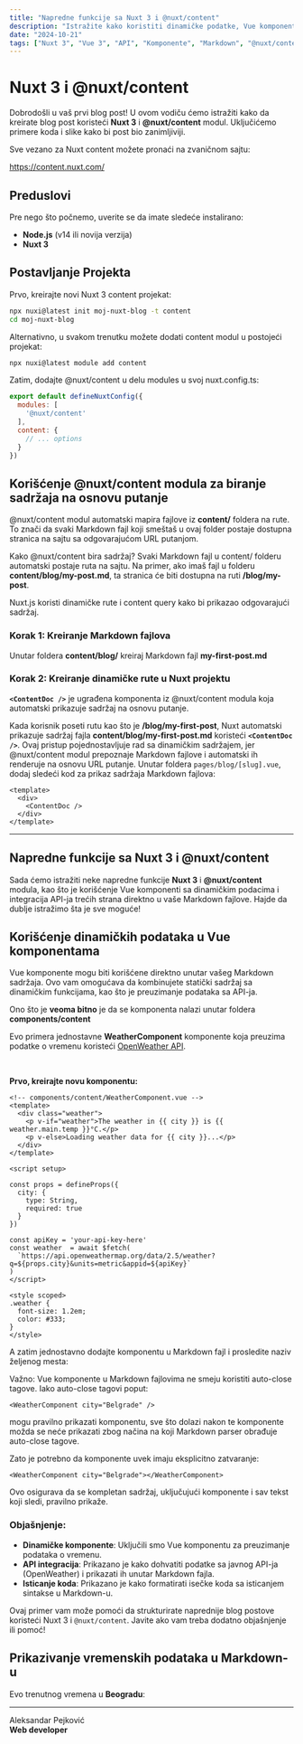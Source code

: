 ```yaml
---
title: "Napredne funkcije sa Nuxt 3 i @nuxt/content"
description: "Istražite kako koristiti dinamičke podatke, Vue komponente i treće strane API-je u Nuxt 3 koristeći Markdown."
date: "2024-10-21"
tags: ["Nuxt 3", "Vue 3", "API", "Komponente", "Markdown", "@nuxt/content"]
---
```


# Nuxt 3 i @nuxt/content

Dobrodošli u vaš prvi blog post! U ovom vodiču ćemo istražiti kako da kreirate blog post koristeći **Nuxt 3** i **@nuxt/content** modul. Uključićemo primere koda i slike kako bi post bio zanimljiviji.

Sve vezano za Nuxt content možete pronaći na zvaničnom sajtu:

https://content.nuxt.com/

## Preduslovi

Pre nego što počnemo, uverite se da imate sledeće instalirano:

- **Node.js** (v14 ili novija verzija)
- **Nuxt 3**

## Postavljanje Projekta

Prvo, kreirajte novi Nuxt 3 content projekat:

```bash
npx nuxi@latest init moj-nuxt-blog -t content
cd moj-nuxt-blog
```

Alternativno, u svakom trenutku možete dodati content modul u postojeći projekat:
```bash
npx nuxi@latest module add content
```

Zatim, dodajte @nuxt/content u delu modules u svoj nuxt.config.ts:

```js
export default defineNuxtConfig({
  modules: [
    '@nuxt/content'
  ],
  content: {
    // ... options
  }
})
```

## Korišćenje @nuxt/content modula za biranje sadržaja na osnovu putanje
@nuxt/content modul automatski mapira fajlove iz **content/** foldera na rute. To znači da svaki Markdown fajl koji smeštaš u ovaj folder postaje dostupna stranica na sajtu sa odgovarajućom URL putanjom.

Kako @nuxt/content bira sadržaj?
Svaki Markdown fajl u content/ folderu automatski postaje ruta na sajtu. Na primer, ako imaš fajl u folderu **content/blog/my-post.md**, ta stranica će biti dostupna na ruti **/blog/my-post**.

Nuxt.js koristi dinamičke rute i content query kako bi prikazao odgovarajući sadržaj.

### Korak 1: Kreiranje Markdown fajlova
Unutar foldera **content/blog/** kreiraj Markdown fajl **my-first-post.md**

### Korak 2: Kreiranje dinamičke rute u Nuxt projektu

**`<ContentDoc />`** je ugrađena komponenta iz @nuxt/content modula koja automatski prikazuje sadržaj na osnovu putanje.

Kada korisnik poseti rutu kao što je **/blog/my-first-post**, Nuxt automatski prikazuje sadržaj fajla **content/blog/my-first-post.md** koristeći **`<ContentDoc />`**.
Ovaj pristup pojednostavljuje rad sa dinamičkim sadržajem, jer @nuxt/content modul prepoznaje Markdown fajlove i automatski ih renderuje na osnovu URL putanje.
Unutar foldera `pages/blog/[slug].vue`, dodaj sledeći kod za prikaz sadržaja Markdown fajlova:

```vue
<template>
  <div>
    <ContentDoc />
  </div>
</template>
```
---

## Napredne funkcije sa Nuxt 3 i @nuxt/content

Sada ćemo istražiti neke napredne funkcije **Nuxt 3** i **@nuxt/content** modula, kao što je korišćenje Vue komponenti sa dinamičkim podacima i integracija API-ja trećih strana direktno u vaše Markdown fajlove. Hajde da dublje istražimo šta je sve moguće!

## Korišćenje dinamičkih podataka u Vue komponentama

Vue komponente mogu biti korišćene direktno unutar vašeg Markdown sadržaja. Ovo vam omogućava da kombinujete statički sadržaj sa dinamičkim funkcijama, kao što je preuzimanje podataka sa API-ja.

Ono što je **veoma bitno** je da se komponenta nalazi unutar foldera **components/content**

Evo primera jednostavne **WeatherComponent** komponente koja preuzima podatke o vremenu koristeći [OpenWeather API](https://openweathermap.org/).

<br/>

**Prvo, kreirajte novu komponentu:**

```vue
<!-- components/content/WeatherComponent.vue -->
<template>
  <div class="weather">
    <p v-if="weather">The weather in {{ city }} is {{ weather.main.temp }}°C.</p>
    <p v-else>Loading weather data for {{ city }}...</p>
  </div>
</template>

<script setup>

const props = defineProps({
  city: {
    type: String,
    required: true
  }
})

const apiKey = 'your-api-key-here'
const weather  = await $fetch(
  `https://api.openweathermap.org/data/2.5/weather?q=${props.city}&units=metric&appid=${apiKey}`
)
</script>

<style scoped>
.weather {
  font-size: 1.2em;
  color: #333;
}
</style>
```

A zatim jednostavno dodajte komponentu u Markdown fajl i prosledite naziv željenog mesta:

Važno: Vue komponente u Markdown fajlovima ne smeju koristiti auto-close tagove. Iako auto-close tagovi poput:

```vue
<WeatherComponent city="Belgrade" />
```

mogu pravilno prikazati komponentu, sve što dolazi nakon te komponente možda se neće prikazati zbog načina na koji Markdown parser obrađuje auto-close tagove.

Zato je potrebno da komponente uvek imaju eksplicitno zatvaranje:

```vue
<WeatherComponent city="Belgrade"></WeatherComponent>
```

Ovo osigurava da se kompletan sadržaj, uključujući komponente i sav tekst koji sledi, pravilno prikaže.

### Objašnjenje:

- **Dinamičke komponente**: Uključili smo Vue komponentu za preuzimanje podataka o vremenu.
- **API integracija**: Prikazano je kako dohvatiti podatke sa javnog API-ja (OpenWeather) i prikazati ih unutar Markdown fajla.
- **Isticanje koda**: Prikazano je kako formatirati isečke koda sa isticanjem sintakse u Markdown-u.

Ovaj primer vam može pomoći da strukturirate naprednije blog postove koristeći Nuxt 3 i `@nuxt/content`. Javite ako vam treba dodatno objašnjenje ili pomoć!

## Prikazivanje vremenskih podataka u Markdown-u

Evo trenutnog vremena u **Beogradu**:

<WeatherComponent city="Belgrade"></WeatherComponent>

---
Aleksandar Pejković  
**Web developer**  
